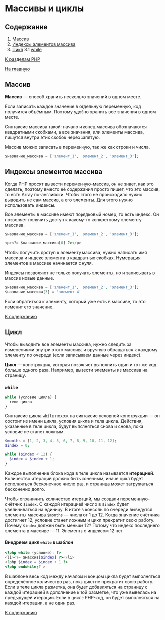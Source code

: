 # Массивы и циклы

## Содержание

1. [Массив](#массив)
2. [Индексы элементов массива](#индексы-элементов-массива)
3. [Цикл](#цикл)
3.1 [while](#while)

[К разделам PHP](https://github.com/Holiden/Library/blob/master/sections/php/README.md)

[На главную](https://github.com/Holiden/Library/blob/master/README.md)

## Массив

**Массив** — способ хранить несколько значений в одном месте. 

Если записать каждое значение в отдельную переменную, код получится объёмным. Поэтому удобно хранить все значения в одном месте.

Синтаксис массива такой: начало и конец массива обозначаются квадратными скобками, а все значения, или элементы массива, пишутся внутри этих скобок через запятую.

Массив можно записать в переменную, так же как строки и числа.

```php
$название_массива = ['элемент_1', 'элемент_2', 'элемент_3'];
```

## Индексы элементов массива

Когда PHP просят вывести переменную-массив, он не знает, как это сделать, поэтому вместо её содержания просто пишет, что это массив, то есть Array по-английски. Чтобы этого не происходило нужно выводить не сам массив, а его элементы. Для этого нужно использовать индексы.

Все элементы в массиве имеют порядковый номер, то есть индекс. Он позволяет получить доступ к какому-то конкретному элементу массива.

```php
$название_массива = ['элемент_1', 'элемент_2', 'элемент_3'];
```

```php
<p><?= $название_массива[0] ?></p>
```

Чтобы получить доступ к элементу массива, нужно написать имя массива и индекс элемента в квадратных скобках. Нумерация элементов в массиве начинается с нуля.

Индексы позволяют не только получать элементы, но и записывать в массив новые данные.

```php
$название_массива = ['элемент_1', 'элемент_2', 'элемент_3'];
$название_массива[3] = 'элемент_4';
```

Если обратиться к элементу, который уже есть в массиве, то это изменит его значение.

[К содержанию](#содержание)

## Цикл

Чтобы выводить все элементы массива, нужно следить за изменениями внутри этого массива и вручную обращаться к каждому элементу по очереди (если записываем данные через индекс).

**Цикл** — конструкция, которая позволяет выполнить один и тот же код больше одного раза. Например, вывести элементы из массива на страницу.

### `while`

```php
while (условие цикла) {
  тело цикла
}
```

Синтаксис цикла `while` похож на синтаксис условной конструкции — он состоит из имени цикла, условия цикла и тела цикла. Действия, указанные в теле цикла, будут выполняться снова и снова, пока условие не станет ложным.

```php
$months = [1, 2, 3, 4, 5, 6, 7, 8, 9, 10, 11, 12];
$index = 0;

while ($index < 12) {
  $index = $index + 1;
}
```

Каждое выполнение блока кода в теле цикла называется **итерацией**. Количество итераций должно быть конечным, иначе цикл будет исполняться бесконечное число раз, и страница может загружаться бесконечно долго.

Чтобы ограничить количество итераций, мы создали переменную-счётчик `$index`. С каждой итерацией число в `$index` будет увеличиваться на единицу. В итоге в консоль по очереди выведутся элементы массива `$months` — числа от 1 до 12. Когда значение счётчика достигнет 12, условие станет ложным и цикл прекратит свою работу. Почему `$index` должен быть меньше 12? Потому что индекс последнего элемента в массиве — 11. Элемента с индексом 12 нет.

#### Внедряем цикл `while` в шаблон

```php
<?php while (условие): ?>
<li><?= $массив[$index] ?></li>
<?php $index = $index + 1 ?>
<?php endwhile;? >
```

В шаблоне весь код между началом и концом цикла будет выполняться определённое количество раз, пока цикл не прекратит свою работу. Если в теле цикла разметка, она будет добавляться на страницу с каждой итерацией в дополнение к той разметке, что уже вывелась на предыдущей итерации. Если в цикле PHP-код, он будет выполняться на каждой итерации, а не один раз.

[К содержанию](#содержание)
